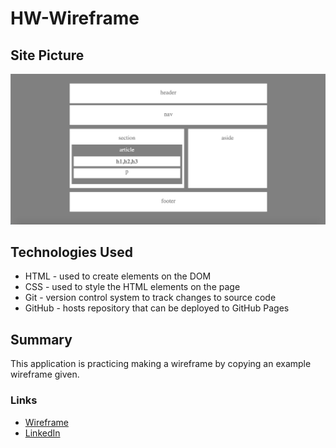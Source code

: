 # HW-Wireframe

## Site Picture

![Image](wireframe.png)

## Technologies Used
- HTML - used to create elements on the DOM
- CSS - used to style the HTML elements on the page
- Git - version control system to track changes to source code
- GitHub - hosts repository that can be deployed to GitHub Pages

## Summary

This application is practicing making a wireframe by copying an example wireframe given. 

### Links
- [Wireframe](https://jerry-dudum.github.io/HW-Wireframe/)
- [LinkedIn](https://www.linkedin.com/in/jsdudum/)